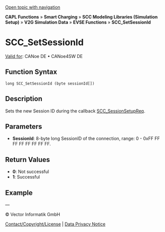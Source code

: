 [Open topic with navigation](../../../../../CANoeDEFamily.htm#Topics/CAPLFunctions/SmartCharging/Functions/CAPLfunctionSCCSetSessionId.md)

**CAPL Functions** » **Smart Charging** » **SCC Modeling Libraries (Simulation Setup)** » **V2G Simulation Data** » **EVSE Functions** » **SCC_SetSessionId**

# SCC_SetSessionId

[Valid for](../../../Shared/FeatureAvailability.md): CANoe DE • CANoe4SW DE

## Function Syntax

```
long SCC_SetSessionId (byte sessionId[])
```

## Description

Sets the new Session ID during the callback [SCC_SessionSetupReq](../Callbacks/CAPLfunctionSCCSessionSetupReq.md).

## Parameters

- **SessionId**: 8-byte long SessionID of the connection, range: 0 - 0xFF FF FF FF FF FF FF FF.

## Return Values

- **0**: Not successful
- **1**: Successful

## Example

—

© Vector Informatik GmbH

[Contact/Copyright/License](../../../Shared/ContactCopyrightLicense.md) | [Data Privacy Notice](https://www.vector.com/int/en/company/get-info/privacy-policy/)
